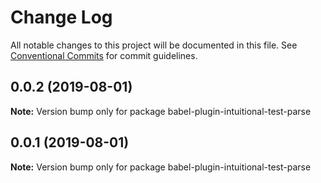 # Change Log

All notable changes to this project will be documented in this file.
See [Conventional Commits](https://conventionalcommits.org) for commit guidelines.

## 0.0.2 (2019-08-01)

**Note:** Version bump only for package babel-plugin-intuitional-test-parse

## 0.0.1 (2019-08-01)

**Note:** Version bump only for package babel-plugin-intuitional-test-parse
